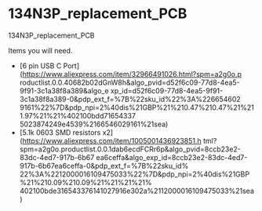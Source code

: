 # 134N3P_replacement_PCB
134N3P_replacement_PCB

Items you will need.
   * [6 pin USB C Port](https://www.aliexpress.com/item/32966491026.html?spm=a2g0o.p    roductlist.0.0.40682b02dGnW8h&algo_pvid=d52f6c09-77d8-4ea5-9f91-3c1a38f8a389&algo_e    xp_id=d52f6c09-77d8-4ea5-9f91-3c1a38f8a389-0&pdp_ext_f=%7B%22sku_id%22%3A%226654602    9161%22%7D&pdp_npi=2%40dis%21GBP%21%210.47%210.47%21%211.97%21%21%402100bdd71654337    5023874249e4539%2166546029161%21sea)
   * [5.1k 0603 SMD resistors x2](https://www.aliexpress.com/item/1005001436923851.h    tml?spm=a2g0o.productlist.0.0.1dab6ecdFCRr6p&algo_pvid=8ccb23e2-83dc-4ed7-917b-6b67    ea6ceffa&algo_exp_id=8ccb23e2-83dc-4ed7-917b-6b67ea6ceffa-0&pdp_ext_f=%7B%22sku_id%    22%3A%2212000016109475033%22%7D&pdp_npi=2%40dis%21GBP%21%210.09%210.09%21%21%21%21%    402100bde316543376141027916e302a%2112000016109475033%21sea)

